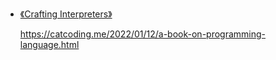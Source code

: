 - [《Crafting Interpreters》](https://craftinginterpreters.com/)

    https://catcoding.me/2022/01/12/a-book-on-programming-language.html
